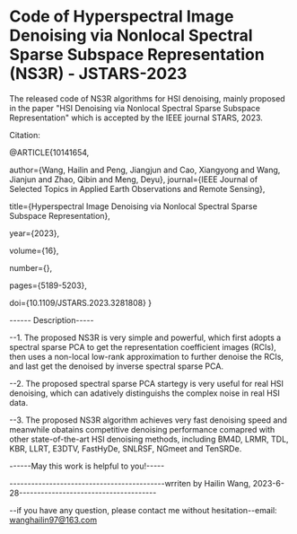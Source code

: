# Code of Hyperspectral Image Denoising via Nonlocal Spectral Sparse Subspace Representation (NS3R) - JSTARS-2023
The released code of NS3R algorithms for HSI denoising, mainly proposed in the paper "HSI Denoising via Nonlocal Spectral Sparse Subspace Representation" which is accepted by the IEEE journal STARS, 2023.

Citation: 

@ARTICLE{10141654,

  author={Wang, Hailin and Peng, Jiangjun and Cao, Xiangyong and Wang, Jianjun and Zhao, Qibin and Meng, Deyu},
  journal={IEEE Journal of Selected Topics in Applied Earth Observations and Remote Sensing}, 
  
  title={Hyperspectral Image Denoising via Nonlocal Spectral Sparse Subspace Representation}, 
  
  year={2023},
  
  volume={16},
  
  number={},
  
  pages={5189-5203},
  
  doi={10.1109/JSTARS.2023.3281808}
  }


------ Description-----

--1. The proposed NS3R is very simple and powerful, which first adopts a spectral sparse PCA to get the representation coefficient images (RCIs), then uses a non-local low-rank approximation to further denoise the RCIs, and last get the denoised by inverse spectral sparse PCA.

--2. The proposed spectral sparse PCA startegy is very useful for real HSI denoising, which can adatively distinguishs the complex noise in real HSI data.

--3. The proposed NS3R algorithm achieves very fast denoising speed and meanwhile obatains competitive denoising performance comapred with other state-of-the-art HSI denoising methods, including BM4D, LRMR, TDL, KBR, LLRT, E3DTV, FastHyDe, SNLRSF, NGmeet and TenSRDe. 

------May this work is helpful to you!-----

-------------------------------------------wrriten by Hailin Wang, 2023-6-28--------------------------------------

--if you have any question, please contact me without hesitation--email: wanghailin97@163.com





